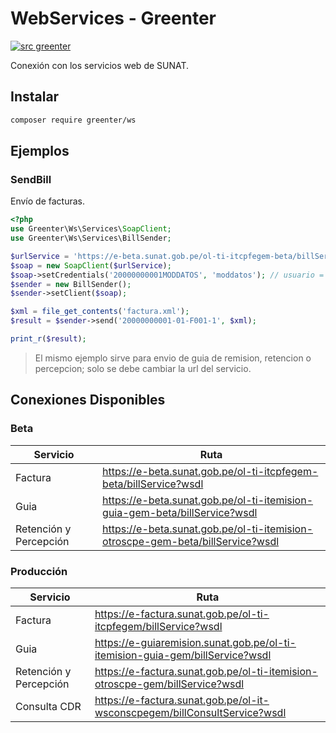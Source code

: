 # WebServices - Greenter

[![src greenter](https://img.shields.io/badge/src-greenter-brightgreen.svg)](https://github.com/thegreenter/greenter)
    
Conexión con los servicios web de SUNAT.

## Instalar
```bash
composer require greenter/ws
```

## Ejemplos

### SendBill
Envío de facturas.

```php
<?php
use Greenter\Ws\Services\SoapClient;
use Greenter\Ws\Services\BillSender;

$urlService = 'https://e-beta.sunat.gob.pe/ol-ti-itcpfegem-beta/billService';
$soap = new SoapClient($urlService);
$soap->setCredentials('20000000001MODDATOS', 'moddatos'); // usuario = ruc + usuario sol
$sender = new BillSender();
$sender->setClient($soap);

$xml = file_get_contents('factura.xml');
$result = $sender->send('20000000001-01-F001-1', $xml);

print_r($result);
```
> El mismo ejemplo sirve para envio de guia de remision, retencion o percepcion; solo 
se debe cambiar la url del servicio.

## Conexiones Disponibles

### Beta

| Servicio               | Ruta                                                                            |
|------------------------|---------------------------------------------------------------------------------|
| Factura                | https://e-beta.sunat.gob.pe/ol-ti-itcpfegem-beta/billService?wsdl               |
| Guia                   | https://e-beta.sunat.gob.pe/ol-ti-itemision-guia-gem-beta/billService?wsdl      |
| Retención y Percepción | https://e-beta.sunat.gob.pe/ol-ti-itemision-otroscpe-gem-beta/billService?wsdl  |

### Producción

| Servicio               | Ruta                                                                            |
|------------------------|---------------------------------------------------------------------------------|
| Factura                | https://e-factura.sunat.gob.pe/ol-ti-itcpfegem/billService?wsdl                 |
| Guia                   | https://e-guiaremision.sunat.gob.pe/ol-ti-itemision-guia-gem/billService?wsdl   |
| Retención y Percepción | https://e-factura.sunat.gob.pe/ol-ti-itemision-otroscpe-gem/billService?wsdl    |
| Consulta CDR           | https://e-factura.sunat.gob.pe/ol-it-wsconscpegem/billConsultService?wsdl       |
